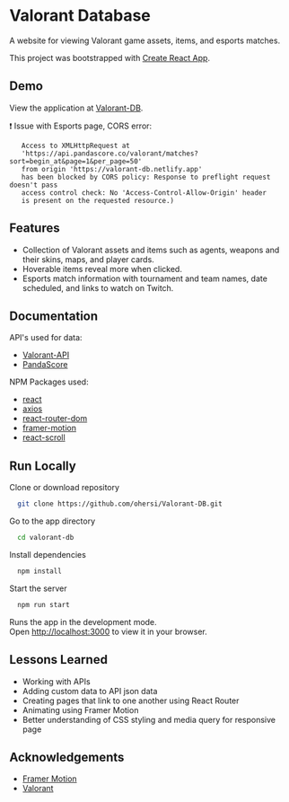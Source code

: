 
# Valorant Database

A website for viewing Valorant game assets, items, and esports matches.  

This project was bootstrapped with [Create React App](https://github.com/facebook/create-react-app).

## Demo

View the application at [Valorant-DB](https://valorant-db.netlify.app).

&#10071; Issue with Esports page, CORS error:
        
       Access to XMLHttpRequest at 
       'https://api.pandascore.co/valorant/matches?sort=begin_at&page=1&per_page=50' 
       from origin 'https://valorant-db.netlify.app' 
       has been blocked by CORS policy: Response to preflight request doesn't pass 
       access control check: No 'Access-Control-Allow-Origin' header 
       is present on the requested resource.)


## Features
- Collection of Valorant assets and items such as agents, weapons and their skins, maps, and player cards.
- Hoverable items reveal more when clicked.
- Esports match information with tournament and team names, date scheduled, and links to watch on Twitch.


## Documentation

API's used for data:
- [Valorant-API](https://dash.valorant-api.com/)
- [PandaScore](https://pandascore.co/stats)

NPM Packages used:
- [react](https://www.npmjs.com/package/react)
- [axios](https://www.npmjs.com/package/axios)
- [react-router-dom](https://www.npmjs.com/package/react-router-dom)
- [framer-motion](https://www.npmjs.com/package/framer-motion)
- [react-scroll](https://www.npmjs.com/package/react-scroll)


## Run Locally

Clone or download repository

```bash
  git clone https://github.com/ohersi/Valorant-DB.git
```

Go to the app directory

```bash
  cd valorant-db
```

Install dependencies

```bash
  npm install
```

Start the server

```bash
  npm run start
```
Runs the app in the development mode.\
Open [http://localhost:3000](http://localhost:3000) to view it in your browser.


## Lessons Learned

- Working with APIs
- Adding custom data to API json data
- Creating pages that link to one another using React Router
- Animating using Framer Motion
- Better understanding of CSS styling and media query for responsive page
## Acknowledgements

 - [Framer Motion](https://www.framer.com/motion/)
 - [Valorant](https://playvalorant.com/en-us/)
 
